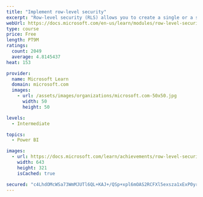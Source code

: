 ```yaml
---
title: "Implement row-level security"
excerpt: "Row-level security (RLS) allows you to create a single or a set of reports that targets data for a specific user. In this module, you will learn how to implement RLS by using either a static or dynamic method and how Microsoft Power BI simplifies testing RLS in Power BI Desktop and Power BI service."
webUrl: https://docs.microsoft.com/en-us/learn/modules/row-level-security-power-bi/
type: course
price: Free
length: PT9M
ratings:
  count: 2049
  average: 4.8145437
heat: 153

provider:
  name: Microsoft Learn
  domain: microsoft.com
  images:
    - url: /assets/images/organizations/microsoft.com-50x50.jpg
      width: 50
      height: 50

levels:
  - Intermediate

topics:
  - Power BI

images:
  - url: https://docs.microsoft.com/learn/achievements/row-level-security-power-bi-social.png
    width: 643
    height: 321
    isCached: true

secured: "c4LhdOMcWSa73WmMJUTl6QL+KAJ+/QSp+xpl6mOAS2RCFXl5exsza1xExP0yrQK8m+219FDzMPx3oXa4XHA9NKaIJyH8f+vXPEV+3hKUd60jRgQTaMUZhDzYhCJurikVedZ+6vNzhZPLX25pgSHv6Q/0B/sMRZj8UpaOubb1s9MpOuokqp7iLYIhmguRgf+r5wHwYvMbdMui0+kfn9urpBU2VUaNItNjCIw1bCl4FJmtCdCjIejorqGiy8rVruvSVO8AArh3UiJiEH4yJgMiM0dO8MWXj2USYrpJFPE5QL6aBkLeBbeWT97oVfb0LcAXhK6RX6SmBc6wkjvJRetGrO9t9VC3PH29WDr5+OHKUTNgfXZ0ceC6KHpuwu13fAoc/8X5RpDV8TRkqT+aTG7kJ7ZHa9r/utWn7ZpjONgUcZs=;2n5e8O5ixV0snaa57B5QRQ=="
---
```


